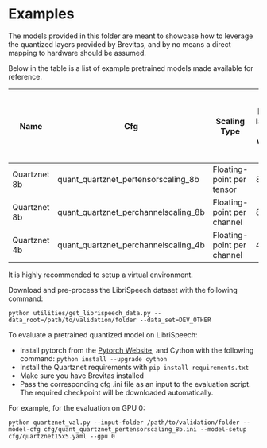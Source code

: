 # Examples

The models provided in this folder are meant to showcase how to leverage the quantized layers provided by Brevitas,
and by no means a direct mapping to hardware should be assumed.

Below in the table is a list of example pretrained models made available for reference.

| Name         | Cfg                   | Scaling Type               | Inner layers bit width | Outer layers bit width | WER (Word Error Rate) on dev-other  |  Pretrained model    | Retrained from                |
|--------------|-----------------------|----------------------------|------------------------|------------------------|------------------------|----------------------|-------------------------------|
| Quartznet 8b | quant_quartznet_pertensorscaling_8b  | Floating-point per tensor  | 8 bit | 8 bit | 11.03% | [Encoder](https://github.com/Xilinx/brevitas/releases/download/quant_quartznet_8b-r0/quant_quartznet_encoder_8b-fbff9a95.pt) [Decoder](https://github.com/Xilinx/brevitas/releases/download/quant_quartznet_8b-r0/quant_quartznet_decoder_8b-d09ea039.pt) | [link](https://ngc.nvidia.com/catalog/models/nvidia:quartznet_15x5_ls_sp) |
| Quartznet 8b | quant_quartznet_perchannelscaling_8b | Floating-point per channel | 8 bit | 8 bit | 10.98% | [Encoder](https://github.com/Xilinx/brevitas/releases/download/quant_quartznet_8b-r0/quant_quartznet_encoder_8b-fbff9a95.pt) [Decoder](https://github.com/Xilinx/brevitas/releases/download/quant_quartznet_8b-r0/quant_quartznet_decoder_8b-d09ea039.pt) | [link](https://ngc.nvidia.com/catalog/models/nvidia:quartznet_15x5_ls_sp) |
| Quartznet 4b | quant_quartznet_perchannelscaling_4b | Floating-point per channel | 4 bit | 8 bit | 12.00% | [Encoder](https://github.com/Xilinx/brevitas/releases/download/quant_quartznet_4b-r0/quant_quartznet_encoder_4b-8c0ac860.pt) [Decoder](https://github.com/Xilinx/brevitas/releases/download/quant_quartznet_4b-r0/quant_quartznet_decoder_4b-8111bd38.pt) | [link](https://github.com/osmr/imgclsmob/tree/master/pytorch) |

It is highly recommended to setup a virtual environment.

Download and pre-process the LibriSpeech dataset with the following command:
```
python utilities/get_librispeech_data.py --data_root=/path/to/validation/folder --data_set=DEV_OTHER
```

To evaluate a pretrained quantized model on LibriSpeech:

 - Install pytorch from the [Pytorch Website](https://pytorch.org/), and Cython with the following command:
 `python install --upgrade cython`
 - Install  the Quartznet requirements with `pip install requirements.txt`
 - Make sure you have Brevitas installed
 - Pass the corresponding cfg .ini file as an input to the evaluation script. The required checkpoint will be downloaded automatically. 
 
 For example, for the evaluation on GPU 0:

```
python quartznet_val.py --input-folder /path/to/validation/folder --model-cfg cfg/quant_quartznet_pertensorscaling_8b.ini --model-setup cfg/quartznet15x5.yaml --gpu 0
```
